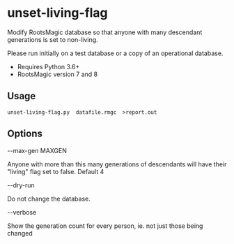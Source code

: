 # unset-living-flag
Modify RootsMagic database so that anyone with many descendant generations is set to non-living.

Please run initially on a test database or a copy of an operational database.

- Requires Python 3.6+
- RootsMagic version 7 and 8

## Usage ##
```
unset-living-flag.py  datafile.rmgc  >report.out
```

## Options ## 

--max-gen MAXGEN

Anyone with more than this many generations of descendants will have their "living" flag set to false. Default 4

--dry-run

Do not change the database.

--verbose

Show the generation count for every person, ie. not just those being changed
